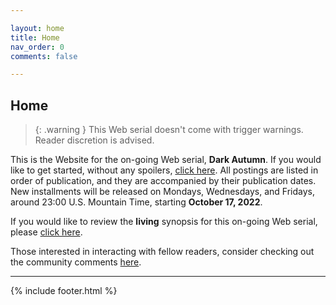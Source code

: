 ```yaml
---

layout: home
title: Home
nav_order: 0
comments: false

---
```


## Home

>{: .warning } 
>This Web serial doesn't come with trigger warnings. Reader discretion is advised.

This is the Website for the on-going Web serial, **Dark Autumn**. If you would like to get started, without any spoilers, [click here](contents.md). All postings are listed in order of publication, and they are accompanied by their publication dates. New installments will be released on Mondays, Wednesdays, and Fridays, around 23:00 U.S. Mountain Time, starting **October 17, 2022**. 

If you would like to review the **living** synopsis for this on-going Web serial, please [click here](synopsis.md). 

Those interested in interacting with fellow readers, consider checking out the community comments [here](community.md). 

---

{% include footer.html %}
